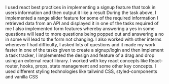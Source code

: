 
I used react best practices in implementing a signup feature that took in users information and then output it like a result
During the task above, I implemented a range slider feature for some of the required information
I retrieved data from an API and displayed it in one of the tasks required of me
I also implemented form features whereby answering a yes in some questions will lead to more questions being popped out and answering a no in some will lead to the form not changing.
I also worked with other interns whenever I had difficulty, I asked lots of questions and it made my work faster
In one of the tasks given to create a signup/login and then implement a task tracker, I implemented the design and feature of a drag and drop using an external react library.
I worked with key react concepts like React-router, hooks, props, state management and some other key concepts.
I used different styling technologies like tailwind CSS, styled-components and vanilla CSS




